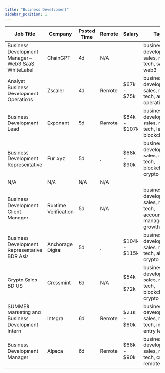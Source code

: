 ```yaml
---
title: "Business Development"
sidebar_position: 1
---
```


| Job Title | Company | Posted Time | Remote | Salary | Tags | Apply Link |
|-----------|---------|-------------|--------|--------|------|------------|
| Business Development Manager – Web3 SaaS WhiteLabel | ChainGPT | 4d | N/A |  | business development, sales, non tech, saas, web3 | [Apply](https://web3.career/business-development-manager-web3-saas-white-label-chaingpt/136080) |
| Analyst Business Development Operations | Zscaler | 4d | Remote | $67k - $75k | business development, sales, non tech, analyst, operations | [Apply](https://web3.career/analyst-business-development-operations-zscaler/135322) |
| Business Development Lead | Exponent | 5d | Remote | $84k - $107k | business development, sales, non tech, lead, blockchain | [Apply](https://web3.career/business-development-lead-exponent/134634) |
| Business Development Representative | Fun.xyz | 5d | , | $68k - $90k | business development, sales, non tech, blockchain, crypto | [Apply](https://web3.career/business-development-representative-fun-xyz/134497) |
| N/A | N/A | N/A | N/A |  |  | [Apply](https://web3.career/metana) |
| Business Development Client Manager | Runtime Verification | 5d | N/A |  | business development, sales, non tech, account manager, growth | [Apply](https://web3.career/business-development-client-manager-runtime-verification/134232) |
| Business Development Representative BDR Asia | Anchorage Digital | 5d | , | $104k - $115k | business development, sales, non tech, ai, crypto | [Apply](https://web3.career/business-development-representative-bdr-asia-anchorage/134199) |
| Crypto Sales BD US | Crossmint | 6d | N/A | $54k - $72k | business development, sales, non tech, blockchain, crypto | [Apply](https://web3.career/crypto-sales-bd-us-crossmint/133806) |
| SUMMER Marketing and Business Development Intern | Integra | 6d | Remote | $21k - $60k | business development, sales, non tech, intern, entry level | [Apply](https://web3.career/summer-marketing-and-business-development-intern-integra/95750) |
| Business Development Manager | Alpaca | 6d | Remote | $68k - $90k | business development, sales, non tech, crypto, remote | [Apply](https://web3.career/business-development-manager-alpaca/104042) |
